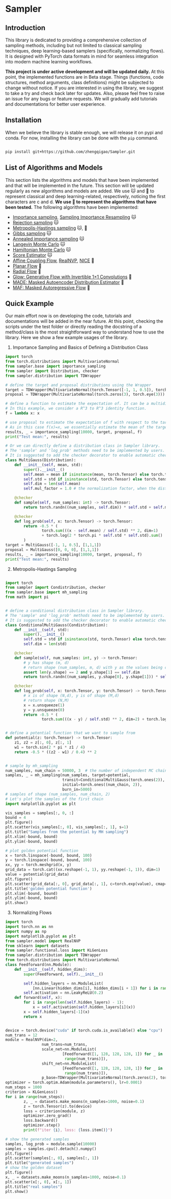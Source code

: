 # Sampler

## Introduction

This library is dedicated to providing a comprehensive collection of sampling methods, including but not limited to classical sampling techniques, deep learning-based samplers (specifically, normalizing flows). It is designed with PyTorch data formats in mind for seamless integration into modern machine learning workflows. 

**This project is under active development and will be updated daily.** At this point, the implemented functions are in Beta stage. Things (functions, code structures, method arguments, class definitions) might be subjected to change without notice. If you are interested in using the library, we suggest to take a try and check back later for updates. Also, please feel free to raise an issue for any bugs or feature requests. We will gradually add tutorials and documentations for better user experience. 

## Installation

When we believe the library is stable enough, we will release it on pypi and conda. For now, installing the library can be done with the `pip` command.

```bash

pip install git+https://github.com/zhengqigao/Sampler.git

```

## List of Algorithms and Models

This section lists the algorithms and models that have been implemented and that will be implemented in the future. This section will be updated regularly as new algorithms and models are added. We use :cat: and :dog: to represent classical and deep learning-related, respectively, noticing the first characters are c and d. **We use :tea: to represent the algorithms that have been tested.** The following algorithms have been implemented:

- [Importance sampling](https://www.microsoft.com/en-us/research/uploads/prod/2006/01/Bishop-Pattern-Recognition-and-Machine-Learning-2006.pdf), [Sampling Importance Resampling](https://onlinelibrary.wiley.com/doi/pdf/10.1002/0470090456.ch24#:~:text=He%20called%20it%20the%20sampling,of%20size%20m%20as%20output.) :cat:
- [Rejection sampling](https://www.microsoft.com/en-us/research/uploads/prod/2006/01/Bishop-Pattern-Recognition-and-Machine-Learning-2006.pdf) :cat:
- [Metropolis-Hastings sampling](https://www.microsoft.com/en-us/research/uploads/prod/2006/01/Bishop-Pattern-Recognition-and-Machine-Learning-2006.pdf) :cat:, :tea:
- [Gibbs sampling](https://www.microsoft.com/en-us/research/uploads/prod/2006/01/Bishop-Pattern-Recognition-and-Machine-Learning-2006.pdf) :cat:
- [Annealed importance sampling](https://arxiv.org/abs/physics/9803008) :cat:
- [Langevin Monte Carlo](https://abdulfatir.com/blog/2020/Langevin-Monte-Carlo/) :cat:
- [Hamiltonian Monte Carlo](https://arxiv.org/pdf/1206.1901.pdf) :cat:
- [Score Estimator](http://stillbreeze.github.io/REINFORCE-vs-Reparameterization-trick/) :cat:
- [Affine Coupling Flow](https://arxiv.org/abs/1605.08803), [RealNVP](https://arxiv.org/abs/1605.08803), [NICE](https://arxiv.org/pdf/1410.8516) :dog:
- [Planar Flow](https://arxiv.org/pdf/1505.05770) :dog:
- [Radial Flow](https://arxiv.org/pdf/1505.05770) :dog:
- [Glow: Generative Flow with Invertible 1×1 Convolutions](https://arxiv.org/abs/1807.03039) :dog:
- [MADE: Masked Autoencoder Distribution Estimator](https://arxiv.org/pdf/1502.03509) :dog:
- [MAF: Masked Autoregressive Flow](https://arxiv.org/pdf/1705.07057) :dog:



## Quick Example

Our main effort now is on  developing the code, tutorials and documentations will be added in the near future. At this point, checking the scripts under the test folder or directly reading the docstring of a method/class is the most straightforward way to understand how to use the library. Here we show a few example usages of the library. 

1. Importance Sampling and Basics of Defining a Distribution Class

```python
import torch
from torch.distributions import MultivariateNormal
from sampler.base import importance_sampling
from sampler import Distribution, checker
from sampler.distribution import TDWrapper

# define the target and proposal distributions using the Wrapper
target = TDWrapper(MultivariateNormal(torch.Tensor([-1, 1, 0.5]), torch.eye(3)))
proposal = TDWrapper(MultivariateNormal(torch.zeros(3), torch.eye(3)))

# define a function to estimate the expectation of. It can be a multidimensional function.
# In this example, we consider a R^3 to R^3 identity function.
f = lambda x: x

# use proposal to estimate the expectation of f with respect to the target
# As in this case f(x)=x, we essentially estimate the mean of the target distribution.
results, _ = importance_sampling(10000, target, proposal, f)
print("Test mean:", results)

# Or we can directly define a distribution class in Sampler library.
# The 'sample' and 'log_prob' methods need to be implemented by users.
# It is suggested to add the checker decorator to enable automatic checking.
class MultiGauss(Distribution):
    def __init__(self, mean, std):
        super().__init__()
        self.mean = mean if isinstance(mean, torch.Tensor) else torch.tensor(mean, dtype=torch.float32)
        self.std = std if isinstance(std, torch.Tensor) else torch.tensor(std, dtype=torch.float32)
        self.dim = len(self.mean)
        self.mul_factor = 1.0 # the normalization factor, when the distribution is correctly normalized, it should be 1.0

    @checker
    def sample(self, num_samples: int) -> torch.Tensor:
        return torch.randn((num_samples, self.dim)) * self.std + self.mean

    @checker
    def log_prob(self, x: torch.Tensor) -> torch.Tensor:
        return -0.5 * (
                torch.sum(((x - self.mean) / self.std) ** 2, dim=1)
                + torch.log(2 * torch.pi * self.std * self.std).sum()
        )
target = MultiGauss([-1, 1, 0.5], [1,1,1])
proposal = MultiGauss([0, 0, 0], [1,1,1])
results, _ = importance_sampling(10000, target, proposal, f)
print("Test mean:", results)
```

2. Metropolis-Hastings Sampling

```python

import torch
from sampler import Condistribution, checker
from sampler.base import mh_sampling
from math import pi


# define a conditional distribution class in Sampler library.
# The 'sample' and 'log_prob' methods need to be implemented by users.
# It is suggested to add the checker decorator to enable automatic checking.
class ConditionalMultiGauss(Condistribution):
    def __init__(self, std):
        super().__init__()
        self.std = std if isinstance(std, torch.Tensor) else torch.tensor(std, dtype=torch.float32)
        self.dim = len(std)

    @checker
    def sample(self, num_samples: int, y) -> torch.Tensor:
        # y has shape (m, d)
        # return shape (num_samples, m, d) with y as the values being conditioned on (i.e., mean in this case)
        assert len(y.shape) == 2 and y.shape[1] == self.dim
        return torch.randn((num_samples, y.shape[0], y.shape[1])) * self.std + y

    @checker
    def log_prob(self, x: torch.Tensor, y: torch.Tensor) -> torch.Tensor:
        # x is of shape (N,d), y is of shape (M,d)
        # return shape (N,M)
        x = x.unsqueeze(1)
        y = y.unsqueeze(0)
        return -0.5 * (
                torch.sum(((x - y) / self.std) ** 2, dim=2) + torch.log(2 * torch.pi * self.std * self.std).sum())


# define a potential function that we want to sample from
def potential(z: torch.Tensor) -> torch.Tensor:
    z1, z2 = z[:, 0], z[:, 1]
    w1 = torch.sin(2 * pi * z1 / 4)
    return -0.5 * ((z2 - w1) / 0.4) ** 2


# sample by mh_sampling
num_samples, num_chain = 50000, 3  # the number of independent MC chains
samples, _ = mh_sampling(num_samples, target=potential,
                         transit=ConditionalMultiGauss(torch.ones(2)),
                         initial=torch.ones((num_chain, 2)),
                         burn_in=5000)
# samples of shape (num_samples, num_chain, 2)
# Let's plot the samples of the first chain
import matplotlib.pyplot as plt

vis_samples = samples[:, 0, :]
bound = 4
plt.figure()
plt.scatter(vis_samples[:, 0], vis_samples[:, 1], s=1)
plt.title("Samples from the potential by MH sampling")
plt.xlim(-bound, bound)
plt.ylim(-bound, bound)

# plot golden potential function
x = torch.linspace(-bound, bound, 100)
y = torch.linspace(-bound, bound, 100)
xx, yy = torch.meshgrid(x, y)
grid_data = torch.cat((xx.reshape(-1, 1), yy.reshape(-1, 1)), dim=1)
value = potential(grid_data)
plt.figure()
plt.scatter(grid_data[:, 0], grid_data[:, 1], c=torch.exp(value), cmap='viridis')
plt.title('golden potential function')
plt.xlim(-bound, bound)
plt.ylim(-bound, bound)
plt.show()

```

3. Normalizing Flows

```python
import torch
import torch.nn as nn
import numpy as np
import matplotlib.pyplot as plt
from sampler.model import RealNVP
from sklearn import datasets
from sampler.functional.loss import KLGenLoss
from sampler.distribution import TDWrapper
from torch.distributions import MultivariateNormal
class Feedforward(nn.Module):
    def __init__(self, hidden_dims):
        super(Feedforward, self).__init__()

        self.hidden_layers = nn.ModuleList(
            [nn.Linear(hidden_dims[i], hidden_dims[i + 1]) for i in range(len(hidden_dims) - 1)])
        self.activation = nn.LeakyReLU(0.2)
    def forward(self, x):
        for i in range(len(self.hidden_layers) - 1):
            x = self.activation(self.hidden_layers[i](x))
        x = self.hidden_layers[-1](x)
        return x


device = torch.device("cuda" if torch.cuda.is_available() else "cpu")
num_trans = 12
module = RealNVP(dim=2,
                num_trans=num_trans,
                scale_net=nn.ModuleList(
                         [Feedforward([1, 128, 128, 128, 1]) for _ in
                          range(num_trans)]),
                shift_net=nn.ModuleList(
                         [Feedforward([1, 128, 128, 128, 1]) for _ in
                          range(num_trans)]),
                p_base=TDWrapper(MultivariateNormal(torch.zeros(2), torch.eye(2)))).to(device)
optimizer = torch.optim.Adam(module.parameters(), lr=0.0001)
num_steps = 1000
criterion = KLGenLoss()
for i in range(num_steps):
        z, _ = datasets.make_moons(n_samples=1000, noise=0.1)
        z = torch.Tensor(z).to(device)
        loss = criterion(module, z)
        optimizer.zero_grad()
        loss.backward()
        optimizer.step()
        print(f"iter {i}, loss: {loss.item()}")

# show the generated samples
samples, log_prob = module.sample(10000)
samples = samples.cpu().detach().numpy()
plt.figure()
plt.scatter(samples[:, 0], samples[:, 1])
plt.title("generated samples")
# show the golden dataset
plt.figure()
x, _ = datasets.make_moons(n_samples=1000, noise=0.1)
plt.scatter(x[:, 0], x[:, 1])
plt.title("real samples")
plt.show()

```
